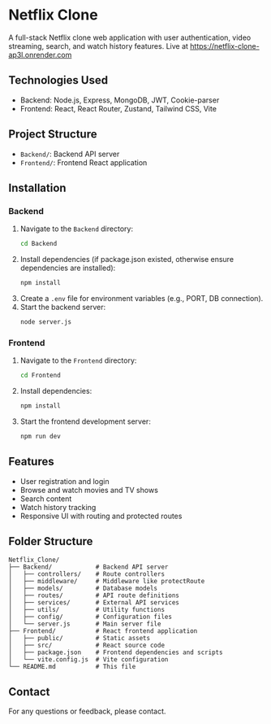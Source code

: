 # Netflix Clone

A full-stack Netflix clone web application with user authentication, video streaming, search, and watch history features.
Live at https://netflix-clone-ap3l.onrender.com

## Technologies Used

- Backend: Node.js, Express, MongoDB, JWT, Cookie-parser
- Frontend: React, React Router, Zustand, Tailwind CSS, Vite

## Project Structure

- `Backend/`: Backend API server
- `Frontend/`: Frontend React application

## Installation

### Backend

1. Navigate to the `Backend` directory:
   ```bash
   cd Backend
   ```
2. Install dependencies (if package.json existed, otherwise ensure dependencies are installed):
   ```bash
   npm install
   ```
3. Create a `.env` file for environment variables (e.g., PORT, DB connection).
4. Start the backend server:
   ```bash
   node server.js
   ```

### Frontend

1. Navigate to the `Frontend` directory:
   ```bash
   cd Frontend
   ```
2. Install dependencies:
   ```bash
   npm install
   ```
3. Start the frontend development server:
   ```bash
   npm run dev
   ```

## Features

- User registration and login
- Browse and watch movies and TV shows
- Search content
- Watch history tracking
- Responsive UI with routing and protected routes

## Folder Structure

```
Netflix_Clone/
├── Backend/            # Backend API server
│   ├── controllers/    # Route controllers
│   ├── middleware/     # Middleware like protectRoute
│   ├── models/         # Database models
│   ├── routes/         # API route definitions
│   ├── services/       # External API services
│   ├── utils/          # Utility functions
│   ├── config/         # Configuration files
│   └── server.js       # Main server file
├── Frontend/           # React frontend application
│   ├── public/         # Static assets
│   ├── src/            # React source code
│   ├── package.json    # Frontend dependencies and scripts
│   └── vite.config.js  # Vite configuration
└── README.md           # This file
```

## Contact

For any questions or feedback, please contact.
